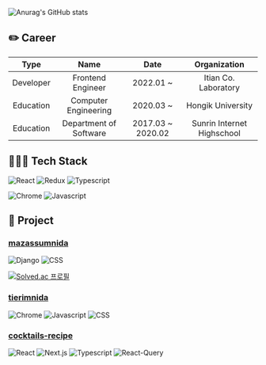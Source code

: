 ![Anurag's GitHub stats](https://github-readme-stats.vercel.app/api?username=strawji02&count_private=true)

## ✏️ Career

|    Type   |          Name          |    Date    |    Organization   |
|:---------:|:----------------------:|:----------:|:-----------------:|
| Developer | Frontend Engineer | 2022.01 ~ | Itian Co. Laboratory |
| Education | Computer Engineering | 2020.03 ~  | Hongik University |
| Education | Department of Software | 2017.03 ~ 2020.02 | Sunrin Internet Highschool |

## 👩🏻‍💻 Tech Stack

![React](https://img.shields.io/badge/React-49d6f9?style=flat-square&logo=react&logoColor=white) 
![Redux](https://img.shields.io/badge/Redux-764ABC?style=flat-square&logo=redux&logoColor=white)
![Typescript](https://img.shields.io/badge/Typescript-3178C6?style=flat-square&logo=typescript&logoColor=white) 

![Chrome](https://img.shields.io/badge/Chrome_Extension-4285F4?style=flat-square&logo=googlechrome&logoColor=white) 
![Javascript](https://img.shields.io/badge/Javascript-F7DF1E?style=flat-square&logo=javascript&logoColor=white)

## 📖 Project

### [**mazassumnida**](https://github.com/mazassumnida/mazassumnida) 
![Django](https://img.shields.io/badge/Django-092E20?style=flat-square&logo=django&logoColor=white) 
![CSS](https://img.shields.io/badge/CSS-F43059?style=flat-square&logo=css3&logoColor=white)

[![Solved.ac 프로필](http://mazassumnida.wtf/api/v2/generate_badge?boj=strawJI)](https://solved.ac/strawji)

### [**tierimnida**](https://github.com/mazassumnida/tierimnida) 
![Chrome](https://img.shields.io/badge/Chrome_Extension-4285F4?style=flat-square&logo=googlechrome&logoColor=white) 
![Javascript](https://img.shields.io/badge/Javascript-F7DF1E?style=flat-square&logo=javascript&logoColor=white) 
![CSS](https://img.shields.io/badge/CSS-F43059?style=flat-square&logo=css3&logoColor=white)

### [**cocktails-recipe**](https://github.com/hiu-ce/cocktail-web) 
![React](https://img.shields.io/badge/React-49d6f9?style=flat-square&logo=react&logoColor=white) 
![Next.js](https://img.shields.io/badge/Next.js-000000?style=flat-square&logo=Next.js&logoColor=white)
![Typescript](https://img.shields.io/badge/Typescript-3178C6?style=flat-square&logo=typescript&logoColor=white) 
![React-Query](https://img.shields.io/badge/React_Query-FF4154?style=flat-square&logo=react-query&logoColor=white) 
